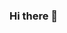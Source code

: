 ### Hi there 👋

<!--
**KateMartin42/KateMartin42** is a ✨ _special_ ✨ repository because its `README.md` (this file) appears on your GitHub profile.
I'm reading Tweets of Congress 
You can find it at https://github.com/alexlitel/congresstweets/tree/master
